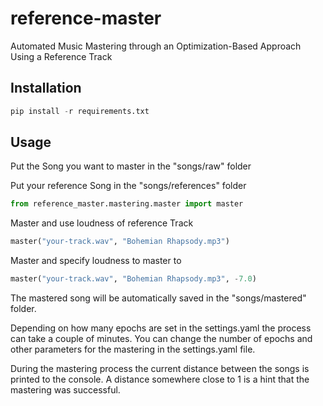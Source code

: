 # reference-master

Automated Music Mastering through an Optimization-Based Approach Using a Reference Track

## Installation

```python
pip install -r requirements.txt
```

## Usage

Put the Song you want to master in the "songs/raw" folder 

Put your reference Song in the "songs/references" folder

```python
from reference_master.mastering.master import master
```
Master and use loudness of reference Track 

```python
master("your-track.wav", "Bohemian Rhapsody.mp3")
```
Master and specify loudness to master to 

```python
master("your-track.wav", "Bohemian Rhapsody.mp3", -7.0)
```
The mastered song will be automatically saved in the "songs/mastered" folder. 

Depending on how many epochs are set in the settings.yaml the process can take a couple of minutes.
You can change the number of epochs and other parameters for the mastering in the settings.yaml file.

During the mastering process the current distance between the songs is printed to the console. 
A distance somewhere close to 1 is a hint that the mastering was successful.
